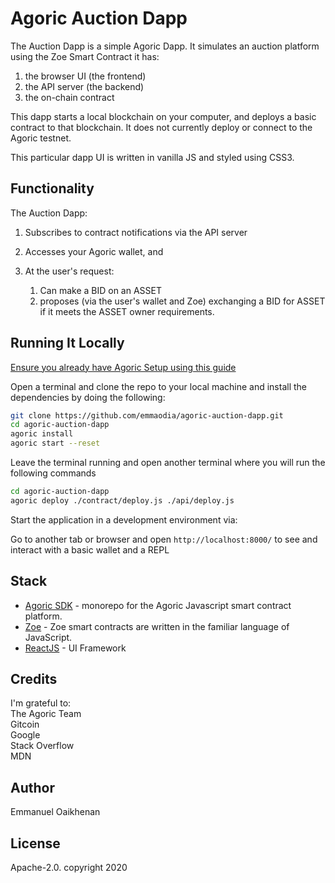 # Agoric Auction Dapp

The Auction Dapp is a simple Agoric Dapp. 
It simulates an auction platform using the Zoe Smart Contract it has:
1. the browser UI (the frontend)
2. the API server (the backend)
3. the on-chain contract

This dapp starts a local
blockchain on your computer, and deploys a basic contract to that
blockchain. It does not currently deploy or connect to the Agoric testnet.

This particular dapp UI is written in vanilla JS and styled using CSS3.

## Functionality

The Auction Dapp:

1. Subscribes to contract notifications via the API server
2. Accesses your Agoric wallet, and
3. At the user's request:

    1. Can make a BID on an ASSET
    2. proposes (via the user's wallet and Zoe) exchanging a BID for
       ASSET if it meets the ASSET owner requirements.

## Running It Locally

[Ensure you already have Agoric Setup using this guide](https://agoric.com/documentation/getting-started/before-using-agoric.html)


Open a terminal and clone the repo to your local machine and install the dependencies by doing the following:

```bash
git clone https://github.com/emmaodia/agoric-auction-dapp.git
cd agoric-auction-dapp
agoric install
agoric start --reset
```
Leave the terminal running and open another terminal where you will run the following commands

```bash
cd agoric-auction-dapp
agoric deploy ./contract/deploy.js ./api/deploy.js
```
Start the application in a development environment via:

Go to another tab or browser and open ```http://localhost:8000/``` to see and interact with a basic wallet and a REPL

## Stack

* [Agoric SDK](https://github.com/Agoric/agoric-sdk) - monorepo for the Agoric Javascript smart contract platform.
* [Zoe](https://agoric.com/documentation/zoe/guide/) - Zoe smart contracts are written in the familiar language of JavaScript.
* [ReactJS](https://reactjs.org/) - UI Framework

## Credits
I'm grateful to: <br/> The Agoric Team <br/> Gitcoin <br/> Google <br/> Stack Overflow <br/> MDN <br/> 

## Author
Emmanuel Oaikhenan

## License
Apache-2.0. copyright 2020